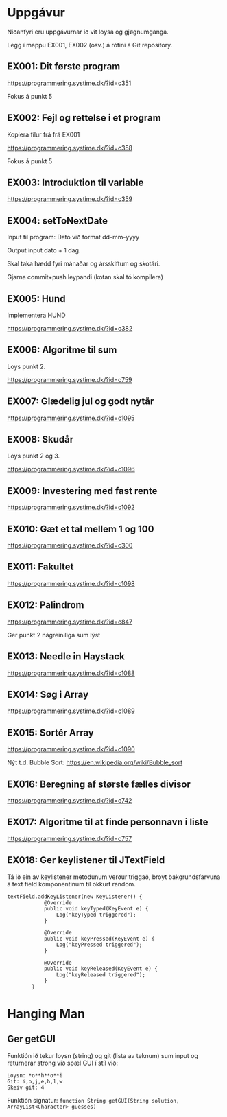# Uppgávur

Niðanfyri eru uppgávurnar ið vit loysa og gjøgnumganga.

Legg í mappu EX001, EX002 (osv.) á rótini á Git repository.

## EX001: Dit første program

https://programmering.systime.dk/?id=c351

Fokus á punkt 5

## EX002: Fejl og rettelse i et program   

Kopiera fílur frá frá EX001

https://programmering.systime.dk/?id=c358

Fokus á punkt 5

## EX003: Introduktion til variable

https://programmering.systime.dk/?id=c359

## EX004: setToNextDate

Input til program: Dato við format dd-mm-yyyy

Output input dato + 1 dag.

Skal taka hædd fyri mánaðar og ársskiftum og skotári.

Gjarna commit+push leypandi (kotan skal tó kompilera)

## EX005: Hund

Implementera HUND

https://programmering.systime.dk/?id=c382

## EX006: Algoritme til sum

Loys punkt 2.

https://programmering.systime.dk/?id=c759

## EX007: Glædelig jul og godt nytår

https://programmering.systime.dk/?id=c1095

## EX008: Skudår

Loys punkt 2 og 3.

https://programmering.systime.dk/?id=c1096

## EX009: Investering med fast rente

https://programmering.systime.dk/?id=c1092

## EX010: Gæt et tal mellem 1 og 100

https://programmering.systime.dk/?id=c300

## EX011: Fakultet

https://programmering.systime.dk/?id=c1098

## EX012: Palindrom

https://programmering.systime.dk/?id=c847

Ger punkt 2 nágreiniliga sum lýst

## EX013: Needle in Haystack

https://programmering.systime.dk/?id=c1088

## EX014: Søg i Array

https://programmering.systime.dk/?id=c1089

## EX015: Sortér Array

https://programmering.systime.dk/?id=c1090

Nýt t.d. Bubble Sort: https://en.wikipedia.org/wiki/Bubble_sort

## EX016: Beregning af største fælles divisor

https://programmering.systime.dk/?id=c742

## EX017: Algoritme til at finde personnavn i liste

https://programmering.systime.dk/?id=c757

## EX018: Ger keylistener til JTextField

Tá ið ein av keylistener metodunum verður triggað, broyt bakgrundsfarvuna á text field komponentinum til okkurt random.

```
textField.addKeyListener(new KeyListener() {
            @Override
            public void keyTyped(KeyEvent e) {
                Log("keyTyped triggered");
            }

            @Override
            public void keyPressed(KeyEvent e) {
                Log("keyPressed triggered");
            }

            @Override
            public void keyReleased(KeyEvent e) {
                Log("keyReleased triggered");
            }
        }
```

# Hanging Man

## Ger getGUI 

Funktión ið tekur loysn (string) og git (lista av teknum) sum input og returnerar strong við spæl GUI í stíl við:

```
Loysn: *o**h**o**i
Git: i,o,j,e,h,l,w
Skeiv git: 4
```

Funktión signatur:
```function String getGUI(String solution, ArrayList<Character> guesses)```


